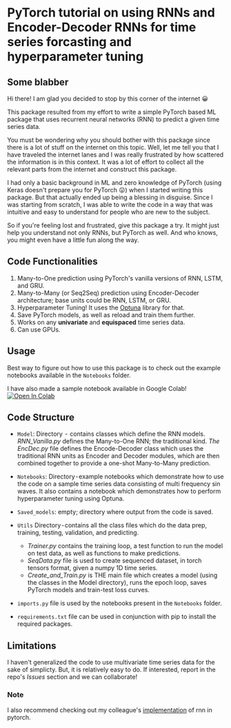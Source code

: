 # PyTorch tutorial on using RNNs and Encoder-Decoder RNNs for time series forcasting and hyperparameter tuning

## Some blabber

Hi there! I am glad you decided to stop by this corner of the internet :grinning:

This package resulted from my effort to write a simple PyTorch based ML package that uses recurrent neural networks (RNN) to predict a given time series data. 

You must be wondering why you should bother with this package since there is a lot of stuff on the internet on this topic. Well, let me tell you that I have traveled the internet lanes and I was really frustrated by how scattered the information is in this context. It was a lot of effort to collect all the relevant parts from the internet and construct this package. 

I had only a basic background in ML and zero knowledge of PyTorch (using Keras doesn't prepare you for PyTorch :stuck_out_tongue:) when I started writing this package. But that actually ended up being a blessing in disguise. Since I was starting from scratch, I was able to write the code in a way that was intuitive and easy to understand for people who are new to the subject.

So if you're feeling lost and frustrated, give this package a try. It might just help you understand not only RNNs, but PyTorch as well. And who knows, you might even have a little fun along the way.

## Code Functionalities
1. Many-to-One prediction using PyTorch's vanilla versions of RNN, LSTM, and GRU.
2. Many-to-Many (or Seq2Seq) prediction using Encoder-Decoder architecture; base units could be RNN, LSTM, or GRU.
3. Hyperparameter Tuning! It uses the [Optuna](https://optuna.org/) library for that.
4. Save PyTorch models, as well as reload and train them further.
5. Works on any **univariate** and **equispaced** time series data.
6. Can use GPUs.

## Usage
Best way to figure out how to use this package is to check out the example notebooks available in the `Notebooks` folder.

I have also made a sample notebook available in Google Colab!
[![Open In Colab](https://colab.research.google.com/assets/colab-badge.svg)](https://colab.research.google.com/drive/1dsP3FhY-qghqfcmn6TLaUkuyCaWAl8WL?usp=sharing)

## Code Structure
* `Model`: Directory  -  contains classes which define the RNN models. _RNN_Vanilla.py_ defines the Many-to-One RNN; the traditional kind. _The EncDec.py_ file defines the Encode-Decoder class which uses the traditional RNN units as Encoder and Decoder modules, which are then combined together to provide a one-shot Many-to-Many prediction.

* `Notebooks`: Directory - example notebooks which demonstrate how to use the code on a sample time series data consisting of multi frequency sin waves. It also contains a notebook which demonstrates how to perform hyperparameter tuning using Optuna.

* `Saved_models`: empty; directory where output from the code is saved.

* `Utils` Directory - contains all the class files which do the data prep, training, testing, validation, and predicting. 
   * _Trainer.py_ contains the training loop, a test function to run the model on test data, as well as functions to make predictions. 
   * _SeqData.py_ file is used to create sequenced dataset, in torch tensors format, given a numpy 1D time series. 
   * _Create_and_Train.py_ is THE main file which creates a model (using the classes in the Model directory), runs the epoch loop, saves PyTorch models and train-test loss curves.

* `imports.py` file is used by the notebooks present in the `Notebooks` folder.

* `requirements.txt` file can be used in conjunction with pip to install the required packages.

## Limitations
I haven't generalized the code to use multivariate time series data for the sake of simplicty. But, it is relatively easy to do. If interested, report in the repo's _Issues_ section and we can collaborate!

### Note 
I also recommend checking out my colleague's [implementation](https://github.com/lkulowski/LSTM_encoder_decoder) of rnn in pytorch.
